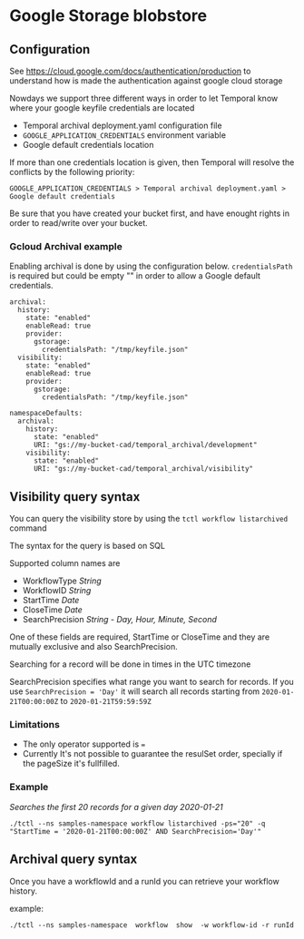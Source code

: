 # Google Storage blobstore
## Configuration
See https://cloud.google.com/docs/authentication/production to understand how is made the authentication against google cloud storage

Nowdays we support three different ways in order to let Temporal know where your google keyfile credentials are located

* Temporal archival deployment.yaml configuration file
* `GOOGLE_APPLICATION_CREDENTIALS` environment variable
*  Google default credentials location

If more than one credentials location is given, then Temporal will resolve the conflicts by the following priority:

`GOOGLE_APPLICATION_CREDENTIALS > Temporal archival deployment.yaml > Google default credentials`

Be sure that you have created your bucket first, and have enought rights in order to read/write over your bucket.

### Gcloud Archival example

Enabling archival is done by using the configuration below. `credentialsPath` is required but could be empty "" in order to allow a Google default credentials.

```
archival:
  history:
    state: "enabled"
    enableRead: true
    provider:
      gstorage:
        credentialsPath: "/tmp/keyfile.json"
  visibility:
    state: "enabled"
    enableRead: true
    provider:
      gstorage:
        credentialsPath: "/tmp/keyfile.json"

namespaceDefaults:
  archival:
    history:
      state: "enabled"
      URI: "gs://my-bucket-cad/temporal_archival/development"
    visibility:
      state: "enabled"
      URI: "gs://my-bucket-cad/temporal_archival/visibility"
```

## Visibility query syntax
You can query the visibility store by using the `tctl workflow listarchived` command

The syntax for the query is based on SQL

Supported column names are
- WorkflowType *String*
- WorkflowID *String*
- StartTime *Date*
- CloseTime *Date*
- SearchPrecision *String - Day, Hour, Minute, Second*

One of these fields are required, StartTime or CloseTime and they are mutually exclusive and also SearchPrecision.

Searching for a record will be done in times in the UTC timezone

SearchPrecision specifies what range you want to search for records. If you use `SearchPrecision = 'Day'`
it will search all records starting from `2020-01-21T00:00:00Z` to `2020-01-21T59:59:59Z` 

### Limitations

- The only operator supported is `=`
- Currently It's not possible to guarantee the resulSet order, specially if the pageSize it's fullfilled.  

### Example

*Searches the first 20 records for a given day 2020-01-21*

`./tctl --ns samples-namespace workflow listarchived -ps="20" -q "StartTime = '2020-01-21T00:00:00Z' AND SearchPrecision='Day'"`

## Archival query syntax

Once you have a workflowId and a runId you can retrieve your workflow history.

example:

`./tctl --ns samples-namespace  workflow  show  -w workflow-id -r runId`